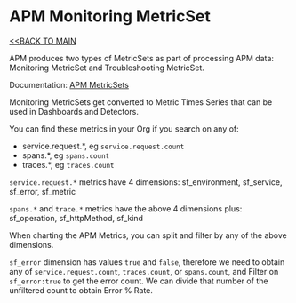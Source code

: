 # APM Monitoring MetricSet

[<<BACK TO MAIN](https://github.com/kdroukman/ps_support/blob/master/lenovo/workshop/README.md)

APM produces two types of MetricSets as part of processing APM data: Monitoring MetricSet and Troubleshooting MetricSet.

Documentation: [APM MetricSets](https://docs.signalfx.com/en/latest/apm/apm-concepts/apm-metricsets.html)

Monitoring MetricSets get converted to Metric Times Series that can be used in Dashboards and Detectors.

You can find these metrics in your Org if you search on any of:
- service.request.*, eg `service.request.count` 
- spans.*, eg `spans.count`
- traces.*, eg `traces.count`

`service.request.*` metrics have 4 dimensions: sf_environment, sf_service, sf_error, sf_metric

`spans.*` and `trace.*` metrics have the above 4 dimensions plus: sf_operation, sf_httpMethod, sf_kind

When charting the APM Metrics, you can split and filter by any of the above dimensions. 

`sf_error` dimension has values `true` and `false`, therefore we need to obtain any of `service.request.count`, `traces.count`, or `spans.count`, and Filter on `sf_error:true` to get the error count.
We can divide that number of the unfiltered count to obtain Error % Rate.
